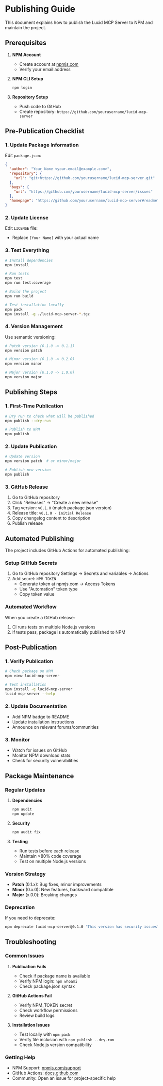 # Publishing Guide

This document explains how to publish the Lucid MCP Server to NPM and maintain the project.

## Prerequisites

1. **NPM Account**
   - Create account at [npmjs.com](https://www.npmjs.com/)
   - Verify your email address

2. **NPM CLI Setup**
   ```bash
   npm login
   ```

3. **Repository Setup**
   - Push code to GitHub
   - Create repository: `https://github.com/yourusername/lucid-mcp-server`

## Pre-Publication Checklist

### 1. Update Package Information

Edit `package.json`:
```json
{
  "author": "Your Name <your.email@example.com>",
  "repository": {
    "url": "git+https://github.com/yourusername/lucid-mcp-server.git"
  },
  "bugs": {
    "url": "https://github.com/yourusername/lucid-mcp-server/issues"
  },
  "homepage": "https://github.com/yourusername/lucid-mcp-server#readme"
}
```

### 2. Update License

Edit `LICENSE` file:
- Replace `[Your Name]` with your actual name

### 3. Test Everything

```bash
# Install dependencies
npm install

# Run tests
npm test
npm run test:coverage

# Build the project
npm run build

# Test installation locally
npm pack
npm install -g ./lucid-mcp-server-*.tgz
```

### 4. Version Management

Use semantic versioning:
```bash
# Patch version (0.1.0 -> 0.1.1)
npm version patch

# Minor version (0.1.0 -> 0.2.0)
npm version minor

# Major version (0.1.0 -> 1.0.0)
npm version major
```

## Publishing Steps

### 1. First-Time Publication

```bash
# Dry run to check what will be published
npm publish --dry-run

# Publish to NPM
npm publish
```

### 2. Update Publication

```bash
# Update version
npm version patch  # or minor/major

# Publish new version
npm publish
```

### 3. GitHub Release

1. Go to GitHub repository
2. Click "Releases" → "Create a new release"
3. Tag version: `v0.1.0` (match package.json version)
4. Release title: `v0.1.0 - Initial Release`
5. Copy changelog content to description
6. Publish release

## Automated Publishing

The project includes GitHub Actions for automated publishing:

### Setup GitHub Secrets

1. Go to GitHub repository Settings → Secrets and variables → Actions
2. Add secret: `NPM_TOKEN`
   - Generate token at npmjs.com → Access Tokens
   - Use "Automation" token type
   - Copy token value

### Automated Workflow

When you create a GitHub release:
1. CI runs tests on multiple Node.js versions
2. If tests pass, package is automatically published to NPM

## Post-Publication

### 1. Verify Publication

```bash
# Check package on NPM
npm view lucid-mcp-server

# Test installation
npm install -g lucid-mcp-server
lucid-mcp-server --help
```

### 2. Update Documentation

- Add NPM badge to README
- Update installation instructions
- Announce on relevant forums/communities

### 3. Monitor

- Watch for issues on GitHub
- Monitor NPM download stats
- Check for security vulnerabilities

## Package Maintenance

### Regular Updates

1. **Dependencies**
   ```bash
   npm audit
   npm update
   ```

2. **Security**
   ```bash
   npm audit fix
   ```

3. **Testing**
   - Run tests before each release
   - Maintain >80% code coverage
   - Test on multiple Node.js versions

### Version Strategy

- **Patch** (0.1.x): Bug fixes, minor improvements
- **Minor** (0.x.0): New features, backward compatible
- **Major** (x.0.0): Breaking changes

### Deprecation

If you need to deprecate:
```bash
npm deprecate lucid-mcp-server@0.1.0 "This version has security issues"
```

## Troubleshooting

### Common Issues

1. **Publication Fails**
   - Check if package name is available
   - Verify NPM login: `npm whoami`
   - Check package.json syntax

2. **GitHub Actions Fail**
   - Verify NPM_TOKEN secret
   - Check workflow permissions
   - Review build logs

3. **Installation Issues**
   - Test locally with `npm pack`
   - Verify file inclusion with `npm publish --dry-run`
   - Check Node.js version compatibility

### Getting Help

- NPM Support: [npmjs.com/support](https://www.npmjs.com/support)
- GitHub Actions: [docs.github.com](https://docs.github.com/en/actions)
- Community: Open an issue for project-specific help
